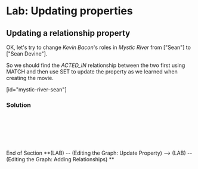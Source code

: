 # Lab: Updating properties

## Updating a relationship property

OK, let's try to change *Kevin Bacon*'s roles in *Mystic River* from ["Sean"] to ["Sean Devine"].

So we should find the *ACTED_IN* relationship between the two first using MATCH and then use SET to update the property as we learned when creating the movie.

[id="mystic-river-sean"]

### Solution

<pre style="color:transparent">
    MATCH (kevin)-[r:ACTED_IN]->(mystic) 
    WHERE kevin.name="Kevin Bacon" 
    AND mystic.title="Mystic River"
    SET r.roles = ["Sean Devine"]
    RETURN r;
</pre>

End of Section
**(LAB) -- (Editing the Graph: Update Property) --> (LAB) -- (Editing the Graph: Adding Relationships) **